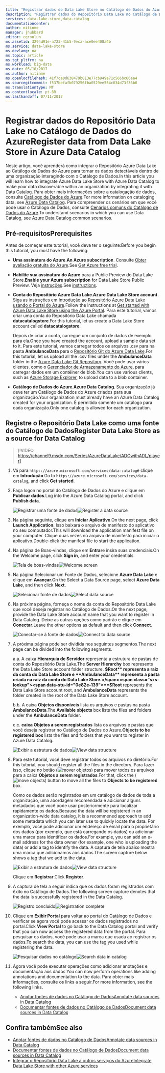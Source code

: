 ```yaml
---
title: "Registrar dados do Data Lake Store no Catálogo de Dados do Azure| Microsoft Docs"
description: "Registrar dados do Repositório Data Lake no Catálogo de Dados do Azure"
services: data-lake-store,data-catalog
documentationcenter: 
author: nitinme
manager: jhubbard
editor: cgronlun
ms.assetid: 3294d91e-a723-41b5-9eca-ace0ee408a4b
ms.service: data-lake-store
ms.devlang: na
ms.topic: article
ms.tgt_pltfrm: na
ms.workload: big-data
ms.date: 05/10/2017
ms.author: nitinme
ms.openlocfilehash: 41f7ca0d638479b013e77cb949a71c566bc66aa4
ms.sourcegitcommit: f537befafb079256fba0529ee554c034d73f36b0
ms.translationtype: MT
ms.contentlocale: pt-BR
ms.lasthandoff: 07/11/2017
---
```

# <a name="register-data-from-data-lake-store-in-azure-data-catalog"></a><span data-ttu-id="0e82e-103">Registrar dados do Repositório Data Lake no Catálogo de Dados do Azure</span><span class="sxs-lookup"><span data-stu-id="0e82e-103">Register data from Data Lake Store in Azure Data Catalog</span></span>
<span data-ttu-id="0e82e-104">Neste artigo, você aprenderá como integrar o Repositório Azure Data Lake ao Catálogo de Dados do Azure para tornar os dados detectáveis dentro de uma organização interagindo com o Catálogo de Dados.</span><span class="sxs-lookup"><span data-stu-id="0e82e-104">In this article you will learn how to integrate Azure Data Lake Store with Azure Data Catalog to make your data discoverable within an organization by integrating it with Data Catalog.</span></span> <span data-ttu-id="0e82e-105">Para obter mais informações sobre a catalogação de dados, consulte [Catálogo de Dados do Azure](../data-catalog/data-catalog-what-is-data-catalog.md).</span><span class="sxs-lookup"><span data-stu-id="0e82e-105">For more information on cataloging data, see [Azure Data Catalog](../data-catalog/data-catalog-what-is-data-catalog.md).</span></span> <span data-ttu-id="0e82e-106">Para compreender os cenários em que você pode usar o Catálogo de Dados, consulte [Cenários comuns do Catálogo de Dados do Azure](../data-catalog/data-catalog-common-scenarios.md).</span><span class="sxs-lookup"><span data-stu-id="0e82e-106">To understand scenarios in which you can use Data Catalog, see [Azure Data Catalog common scenarios](../data-catalog/data-catalog-common-scenarios.md).</span></span>

## <a name="prerequisites"></a><span data-ttu-id="0e82e-107">Pré-requisitos</span><span class="sxs-lookup"><span data-stu-id="0e82e-107">Prerequisites</span></span>
<span data-ttu-id="0e82e-108">Antes de começar este tutorial, você deve ter o seguinte:</span><span class="sxs-lookup"><span data-stu-id="0e82e-108">Before you begin this tutorial, you must have the following:</span></span>

* <span data-ttu-id="0e82e-109">**Uma assinatura do Azure**.</span><span class="sxs-lookup"><span data-stu-id="0e82e-109">**An Azure subscription**.</span></span> <span data-ttu-id="0e82e-110">Consulte [Obter avaliação gratuita do Azure](https://azure.microsoft.com/pricing/free-trial/).</span><span class="sxs-lookup"><span data-stu-id="0e82e-110">See [Get Azure free trial](https://azure.microsoft.com/pricing/free-trial/).</span></span>
* <span data-ttu-id="0e82e-111">**Habilite sua assinatura do Azure** para a Public Preview do Data Lake Store.</span><span class="sxs-lookup"><span data-stu-id="0e82e-111">**Enable your Azure subscription** for Data Lake Store Public Preview.</span></span> <span data-ttu-id="0e82e-112">Veja [instruções](data-lake-store-get-started-portal.md).</span><span class="sxs-lookup"><span data-stu-id="0e82e-112">See [instructions](data-lake-store-get-started-portal.md).</span></span>
* <span data-ttu-id="0e82e-113">**Conta do Repositório Azure Data Lake**.</span><span class="sxs-lookup"><span data-stu-id="0e82e-113">**Azure Data Lake Store account**.</span></span> <span data-ttu-id="0e82e-114">Siga as instruções em [Introdução ao Repositório Azure Data Lake usando o Portal do Azure](data-lake-store-get-started-portal.md).</span><span class="sxs-lookup"><span data-stu-id="0e82e-114">Follow the instructions at [Get started with Azure Data Lake Store using the Azure Portal](data-lake-store-get-started-portal.md).</span></span> <span data-ttu-id="0e82e-115">Para este tutorial, vamos criar uma conta do Repositório Data Lake chamada **datacatalogstore**.</span><span class="sxs-lookup"><span data-stu-id="0e82e-115">For this tutorial, let us create a Data Lake Store account called **datacatalogstore**.</span></span>

    <span data-ttu-id="0e82e-116">Depois de criar a conta, carregue um conjunto de dados de exemplo para ela.</span><span class="sxs-lookup"><span data-stu-id="0e82e-116">Once you have created the account, upload a sample data set to it.</span></span> <span data-ttu-id="0e82e-117">Para este tutorial, vamos carregar todos os arquivos .csv para na pasta **AmbulanceData** para o [Repositório Git do Azure Data Lake](https://github.com/Azure/usql/tree/master/Examples/Samples/Data/AmbulanceData/).</span><span class="sxs-lookup"><span data-stu-id="0e82e-117">For this tutorial, let us upload all the .csv files under the **AmbulanceData** folder in the [Azure Data Lake Git Repository](https://github.com/Azure/usql/tree/master/Examples/Samples/Data/AmbulanceData/).</span></span> <span data-ttu-id="0e82e-118">Você pode usar vários clientes, como o [Gerenciador de Armazenamento do Azure](http://storageexplorer.com/), para carregar dados em um contêiner de blob.</span><span class="sxs-lookup"><span data-stu-id="0e82e-118">You can use various clients, such as [Azure Storage Explorer](http://storageexplorer.com/), to upload data to a blob container.</span></span>
* <span data-ttu-id="0e82e-119">**Catálogo de Dados do Azure**.</span><span class="sxs-lookup"><span data-stu-id="0e82e-119">**Azure Data Catalog**.</span></span> <span data-ttu-id="0e82e-120">Sua organização já deve ter um Catálogo de Dados do Azure criados para sua organização.</span><span class="sxs-lookup"><span data-stu-id="0e82e-120">Your organization must already have an Azure Data Catalog created for your organization.</span></span> <span data-ttu-id="0e82e-121">É permitido somente um catálogo para cada organização.</span><span class="sxs-lookup"><span data-stu-id="0e82e-121">Only one catalog is allowed for each organization.</span></span>

## <a name="register-data-lake-store-as-a-source-for-data-catalog"></a><span data-ttu-id="0e82e-122">Registre o Repositório Data Lake como uma fonte do Catálogo de Dados</span><span class="sxs-lookup"><span data-stu-id="0e82e-122">Register Data Lake Store as a source for Data Catalog</span></span>

> [!VIDEO https://channel9.msdn.com/Series/AzureDataLake/ADCwithADL/player]

1. <span data-ttu-id="0e82e-123">Vá para `https://azure.microsoft.com/services/data-catalog`e clique em **Introdução**.</span><span class="sxs-lookup"><span data-stu-id="0e82e-123">Go to `https://azure.microsoft.com/services/data-catalog`, and click **Get started**.</span></span>
2. <span data-ttu-id="0e82e-124">Faça logon no portal do Catálogo de Dados do Azure e clique em **Publicar dados**.</span><span class="sxs-lookup"><span data-stu-id="0e82e-124">Log into the Azure Data Catalog portal, and click **Publish data**.</span></span>

    <span data-ttu-id="0e82e-125">![Registrar uma fonte de dados](./media/data-lake-store-with-data-catalog/register-data-source.png "Registrar uma fonte de dados")</span><span class="sxs-lookup"><span data-stu-id="0e82e-125">![Register a data source](./media/data-lake-store-with-data-catalog/register-data-source.png "Register a data source")</span></span>
3. <span data-ttu-id="0e82e-126">Na página seguinte, clique em **Iniciar Aplicativo**.</span><span class="sxs-lookup"><span data-stu-id="0e82e-126">On the next page, click **Launch Application**.</span></span> <span data-ttu-id="0e82e-127">Isso baixará o arquivo de manifesto do aplicativo no seu computador.</span><span class="sxs-lookup"><span data-stu-id="0e82e-127">This will download the application manifest file on your computer.</span></span> <span data-ttu-id="0e82e-128">Clique duas vezes no arquivo de manifesto para iniciar o aplicativo.</span><span class="sxs-lookup"><span data-stu-id="0e82e-128">Double-click the manifest file to start the application.</span></span>
4. <span data-ttu-id="0e82e-129">Na página de Boas-vindas, clique em **Entrar**e insira suas credenciais.</span><span class="sxs-lookup"><span data-stu-id="0e82e-129">On the Welcome page, click **Sign in**, and enter your credentials.</span></span>

    <span data-ttu-id="0e82e-130">![Tela de boas-vindas](./media/data-lake-store-with-data-catalog/welcome.screen.png "Tela de boas-vindas")</span><span class="sxs-lookup"><span data-stu-id="0e82e-130">![Welcome screen](./media/data-lake-store-with-data-catalog/welcome.screen.png "Welcome screen")</span></span>
5. <span data-ttu-id="0e82e-131">Na página Selecionar um Fonte de Dados, selecione **Azure Data Lake** e clique em **Avançar**.</span><span class="sxs-lookup"><span data-stu-id="0e82e-131">On the Select a Data Source page, select **Azure Data Lake**, and then click **Next**.</span></span>

    <span data-ttu-id="0e82e-132">![Selecionar fonte de dados](./media/data-lake-store-with-data-catalog/select-source.png "Selecionar fonte de dados")</span><span class="sxs-lookup"><span data-stu-id="0e82e-132">![Select data source](./media/data-lake-store-with-data-catalog/select-source.png "Select data source")</span></span>
6. <span data-ttu-id="0e82e-133">Na próxima página, forneça o nome da conta do Repositório Data Lake que você deseja registrar no Catálogo de Dados.</span><span class="sxs-lookup"><span data-stu-id="0e82e-133">On the next page, provide the Data Lake Store account name that you want to register in Data Catalog.</span></span> <span data-ttu-id="0e82e-134">Deixe as outras opções como padrão e clique em **Conectar**.</span><span class="sxs-lookup"><span data-stu-id="0e82e-134">Leave the other options as default and then click **Connect**.</span></span>

    <span data-ttu-id="0e82e-135">![Conectar-se à fonte de dados](./media/data-lake-store-with-data-catalog/connect-to-source.png "Conectar-se à fonte de dados")</span><span class="sxs-lookup"><span data-stu-id="0e82e-135">![Connect to data source](./media/data-lake-store-with-data-catalog/connect-to-source.png "Connect to data source")</span></span>
7. <span data-ttu-id="0e82e-136">A próxima página pode ser dividida nos seguintes segmentos.</span><span class="sxs-lookup"><span data-stu-id="0e82e-136">The next page can be divided into the following segments.</span></span>

    <span data-ttu-id="0e82e-137">a.</span><span class="sxs-lookup"><span data-stu-id="0e82e-137">a.</span></span> <span data-ttu-id="0e82e-138">A caixa **Hierarquia de Servidor** representa a estrutura de pastas de conta do Repositório Data Lake.</span><span class="sxs-lookup"><span data-stu-id="0e82e-138">The **Server Hierarchy** box represents the Data Lake Store account folder structure.</span></span> <span data-ttu-id="0e82e-139">**$Root** representa a raiz da conta do Data Lake Store e **AmbulanceData** representa a pasta criada na raiz da conta do Data Lake Store.</span><span class="sxs-lookup"><span data-stu-id="0e82e-139">**$Root** represents the Data Lake Store account root, and **AmbulanceData** represents the folder created in the root of the Data Lake Store account.</span></span>

    <span data-ttu-id="0e82e-140">b.</span><span class="sxs-lookup"><span data-stu-id="0e82e-140">b.</span></span> <span data-ttu-id="0e82e-141">A caixa **Objetos disponíveis** lista os arquivos e pastas na pasta **AmbulanceData**.</span><span class="sxs-lookup"><span data-stu-id="0e82e-141">The **Available objects** box lists the files and folders under the **AmbulanceData** folder.</span></span>

    <span data-ttu-id="0e82e-142">c.</span><span class="sxs-lookup"><span data-stu-id="0e82e-142">c.</span></span> <span data-ttu-id="0e82e-143">**caixa Objetos a serem registrados** lista os arquivos e pastas que você deseja registrar no Catálogo de Dados do Azure.</span><span class="sxs-lookup"><span data-stu-id="0e82e-143">**Objects to be registered box** lists the files and folders that you want to register in Azure Data Catalog.</span></span>

    <span data-ttu-id="0e82e-144">![Exibir a estrutura de dados](./media/data-lake-store-with-data-catalog/view-data-structure.png "Exibir a estrutura de dados")</span><span class="sxs-lookup"><span data-stu-id="0e82e-144">![View data structure](./media/data-lake-store-with-data-catalog/view-data-structure.png "View data structure")</span></span>
8. <span data-ttu-id="0e82e-145">Para este tutorial, você deve registrar todos os arquivos no diretório.</span><span class="sxs-lookup"><span data-stu-id="0e82e-145">For this tutorial, you should register all the files in the directory.</span></span> <span data-ttu-id="0e82e-146">Para fazer isso, clique no botão (![mover objetos](./media/data-lake-store-with-data-catalog/move-objects.png "Mover objetos")) para mover todos os arquivos para a caixa **Objetos a serem registrados**.</span><span class="sxs-lookup"><span data-stu-id="0e82e-146">For that, click the (![move objects](./media/data-lake-store-with-data-catalog/move-objects.png "Move objects")) button to move all the files to **Objects to be registered** box.</span></span>

    <span data-ttu-id="0e82e-147">Como os dados serão registrados em um catálogo de dados de toda a organização, uma abordagem recomendada é adicionar alguns metadados que você pode usar posteriormente para localizar rapidamente os dados.</span><span class="sxs-lookup"><span data-stu-id="0e82e-147">Because the data will be registered in an organization-wide data catalog, it is a recommened approach to add some metadata which you can later use to quickly locate the data.</span></span> <span data-ttu-id="0e82e-148">Por exemplo, você pode adicionar um endereço de email para o proprietário dos dados (por exemplo, que está carregando os dados) ou adicionar uma marca para identificar os dados.</span><span class="sxs-lookup"><span data-stu-id="0e82e-148">For example, you can add an e-mail address for the data owner (for example, one who is uploading the data) or add a tag to identify the data.</span></span> <span data-ttu-id="0e82e-149">A captura de tela abaixo mostra uma marca que adicionamos aos dados.</span><span class="sxs-lookup"><span data-stu-id="0e82e-149">The screen capture below shows a tag that we add to the data.</span></span>

    <span data-ttu-id="0e82e-150">![Exibir a estrutura de dados](./media/data-lake-store-with-data-catalog/view-selected-data-structure.png "Exibir a estrutura de dados")</span><span class="sxs-lookup"><span data-stu-id="0e82e-150">![View data structure](./media/data-lake-store-with-data-catalog/view-selected-data-structure.png "View data structure")</span></span>

    <span data-ttu-id="0e82e-151">Clique em **Registrar**.</span><span class="sxs-lookup"><span data-stu-id="0e82e-151">Click **Register**.</span></span>
9. <span data-ttu-id="0e82e-152">A captura de tela a seguir indica que os dados foram registrados com êxito no Catálogo de Dados.</span><span class="sxs-lookup"><span data-stu-id="0e82e-152">The following screen capture denotes that the data is successfully registered in the Data Catalog.</span></span>

    <span data-ttu-id="0e82e-153">![Registro concluído](./media/data-lake-store-with-data-catalog/registration-complete.png "Exibir a estrutura de dados")</span><span class="sxs-lookup"><span data-stu-id="0e82e-153">![Registration complete](./media/data-lake-store-with-data-catalog/registration-complete.png "View data structure")</span></span>
10. <span data-ttu-id="0e82e-154">Clique em **Exibir Portal** para voltar ao portal do Catálogo de Dados e verificar se agora você pode acessar os dados registrados no portal.</span><span class="sxs-lookup"><span data-stu-id="0e82e-154">Click **View Portal** to go back to the Data Catalog portal and verify that you can now access the registered data from the portal.</span></span> <span data-ttu-id="0e82e-155">Para pesquisar os dados, você pode usar a marca que usada ao registrar os dados.</span><span class="sxs-lookup"><span data-stu-id="0e82e-155">To search the data, you can use the tag you used while registering the data.</span></span>

     <span data-ttu-id="0e82e-156">![Pesquisar dados no catálogo](./media/data-lake-store-with-data-catalog/search-data-in-catalog.png "Pesquisar dados no catálogo")</span><span class="sxs-lookup"><span data-stu-id="0e82e-156">![Search data in catalog](./media/data-lake-store-with-data-catalog/search-data-in-catalog.png "Search data in catalog")</span></span>
11. <span data-ttu-id="0e82e-157">Agora você pode executar operações como adicionar anotações e documentação aos dados.</span><span class="sxs-lookup"><span data-stu-id="0e82e-157">You can now perform operations like adding annotations and documentation to the data.</span></span> <span data-ttu-id="0e82e-158">Para obter mais informações, consulte os links a seguir.</span><span class="sxs-lookup"><span data-stu-id="0e82e-158">For more information, see the following links.</span></span>

    * [<span data-ttu-id="0e82e-159">Anotar fontes de dados no Catálogo de Dados</span><span class="sxs-lookup"><span data-stu-id="0e82e-159">Annotate data sources in Data Catalog</span></span>](../data-catalog/data-catalog-how-to-annotate.md)
    * [<span data-ttu-id="0e82e-160">Documentar fontes de dados no Catálogo de Dados</span><span class="sxs-lookup"><span data-stu-id="0e82e-160">Document data sources in Data Catalog</span></span>](../data-catalog/data-catalog-how-to-documentation.md)

## <a name="see-also"></a><span data-ttu-id="0e82e-161">Confira também</span><span class="sxs-lookup"><span data-stu-id="0e82e-161">See also</span></span>
* [<span data-ttu-id="0e82e-162">Anotar fontes de dados no Catálogo de Dados</span><span class="sxs-lookup"><span data-stu-id="0e82e-162">Annotate data sources in Data Catalog</span></span>](../data-catalog/data-catalog-how-to-annotate.md)
* [<span data-ttu-id="0e82e-163">Documentar fontes de dados no Catálogo de Dados</span><span class="sxs-lookup"><span data-stu-id="0e82e-163">Document data sources in Data Catalog</span></span>](../data-catalog/data-catalog-how-to-documentation.md)
* [<span data-ttu-id="0e82e-164">Integrar o Repositório Data Lake a outros serviços do Azure</span><span class="sxs-lookup"><span data-stu-id="0e82e-164">Integrate Data Lake Store with other Azure services</span></span>](data-lake-store-integrate-with-other-services.md)
